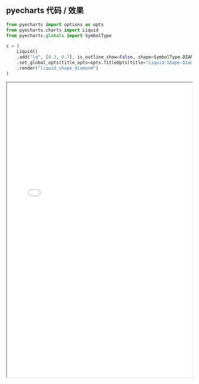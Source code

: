 
## pyecharts 代码 / 效果

```python
from pyecharts import options as opts
from pyecharts.charts import Liquid
from pyecharts.globals import SymbolType

c = (
    Liquid()
    .add("lq", [0.3, 0.7], is_outline_show=False, shape=SymbolType.DIAMOND)
    .set_global_opts(title_opts=opts.TitleOpts(title="Liquid-Shape-Diamond"))
    .render("liquid_shape_diamond")
)

```

<iframe width="100%" height="800px" src="Liquid/liquid_shape_diamond.html"></iframe>
